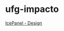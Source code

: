 # ufg-impacto




[IcePanel - Design](https://app.icepanel.io/projects/riPH94NtdMvoFhL6XFb8/diagrams?diagram=EEmmeqmRLp&diagram_tab=description&model=pMJ1FVIbrV&perspective=DNlKJeqifQ&scale=0.57&x=189.4&y=207.3)
